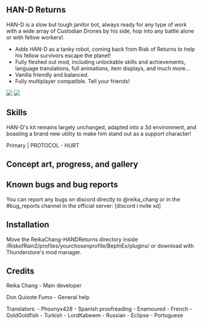 ## HAN-D Returns

HAN-D is a slow but tough janitor bot, always ready for any type of work with a wide array of Custodian Drones by his side, hop into any battle alone or with fellow workers!.

- Adds HAN-D as a tanky robot, coming back from Risk of Returns to help his fellow survivors escape the planet!
- Fully fleshed out mod, including unlockable skills and achievements, language translations, full animations, item displays, and much more...
- Vanilla friendly and balanced.
- Fully multiplayer compatible. Tell your friends!

[![](https://github.com/Moffein/HAN-D_OVERCLOCKED/blob/master/RELEASE/images/lobby.jpg?raw=true)](https://github.com/Moffein/HAN-D_OVERCLOCKED/blob/master/RELEASE/images/lobby.jpg?raw=true)
[![](https://github.com/Moffein/HAN-D_OVERCLOCKED/blob/master/RELEASE/images/portrait.png?raw=true)](https://github.com/Moffein/HAN-D_OVERCLOCKED/blob/master/RELEASE/images/portrait.png?raw=true)

## Skills

HAN-D's kit remains largely unchanged, adapted into a 3d environment, and boasting a brand new utility to make him stand out as a support character!

Primary | PROTOCOL - HURT

## Concept art, progress, and gallery



## Known bugs and bug reports

You can report any bugs on discord directly to @reika_chang or in the #bug_reports channel in the official server: [discord i nvite xd]

## Installation

Move the ReikaChang-HANDReturns directory inside /RiskofRain2/profiles/yourchosenprofile/BepInEx/plugins/ or download with Thunderstore's mod manager.

## Credits

Reika Chang - Main developer

Don Quixote Fumo - General help

Translators: 
	- Phoonyx428 - Spanish proofreading
	- Enamoured - French
	- GoldGoldfish - Turkish
	- LordKabewm - Russian
	- EcIipse - Portuguese
